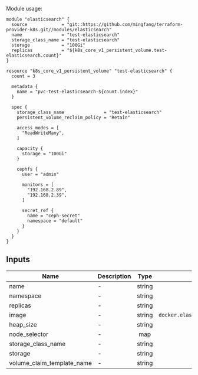 Module usage:

    module "elasticsearch" {
      source             = "git::https://github.com/mingfang/terraform-provider-k8s.git//modules/elasticsearch"
      name               = "test-elasticsearch"
      storage_class_name = "test-elasticsearch"
      storage            = "100Gi"
      replicas           = "${k8s_core_v1_persistent_volume.test-elasticsearch.count}"
    }

    resource "k8s_core_v1_persistent_volume" "test-elasticsearch" {
      count = 3

      metadata {
        name = "pvc-test-elasticsearch-${count.index}"
      }

      spec {
        storage_class_name               = "test-elasticsearch"
        persistent_volume_reclaim_policy = "Retain"

        access_modes = [
          "ReadWriteMany",
        ]

        capacity {
          storage = "100Gi"
        }

        cephfs {
          user = "admin"

          monitors = [
            "192.168.2.89",
            "192.168.2.39",
          ]

          secret_ref {
            name = "ceph-secret"
            namespace = "default"
          }
        }
      }
    }

## Inputs

| Name | Description | Type | Default | Required |
|------|-------------|:----:|:-----:|:-----:|
| name | - | string | `elasticsearch` | no |
| namespace | - | string | `default` | no |
| replicas | - | string | `2` | no |
| image | - | string | `docker.elastic.co/elasticsearch/elasticsearch:6.4.2` | no |
| heap\_size | - | string | `4g` | no |
| node\_selector | - | map | `<map>` | no |
| storage\_class\_name | - | string | - | yes |
| storage | - | string | - | yes |
| volume\_claim\_template\_name | - | string | `pvc` | no |

